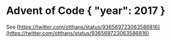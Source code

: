 # Advent of Code { "year": 2017 }

See [https://twitter.com/otthans/status/936569723063586816](https://twitter.com/otthans/status/936569723063586816)
